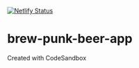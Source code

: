 [![Netlify Status](https://api.netlify.com/api/v1/badges/360eea06-6072-476d-a071-a2919a6b05ca/deploy-status)](https://app.netlify.com/sites/brew-dog-searchapp/deploys)
# brew-punk-beer-app
Created with CodeSandbox
